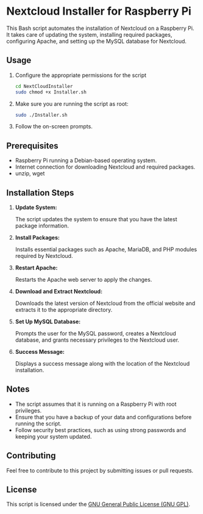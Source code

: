 # Nextcloud Installer for Raspberry Pi

This Bash script automates the installation of Nextcloud on a Raspberry Pi. It takes care of updating the system, installing required packages, configuring Apache, and setting up the MySQL database for Nextcloud.

## Usage

1. Configure the appropriate permissions for the script
    ```bash
    cd NextCloudInstaller
    sudo chmod +x Installer.sh
    ```

2. Make sure you are running the script as root:

    ```bash
    sudo ./Installer.sh
    ```

3. Follow the on-screen prompts.

## Prerequisites

- Raspberry Pi running a Debian-based operating system.
- Internet connection for downloading Nextcloud and required packages.
- unzip, wget

## Installation Steps

1. **Update System:**

   The script updates the system to ensure that you have the latest package information.

2. **Install Packages:**

   Installs essential packages such as Apache, MariaDB, and PHP modules required by Nextcloud.

3. **Restart Apache:**

   Restarts the Apache web server to apply the changes.

4. **Download and Extract Nextcloud:**

   Downloads the latest version of Nextcloud from the official website and extracts it to the appropriate directory.

5. **Set Up MySQL Database:**

   Prompts the user for the MySQL password, creates a Nextcloud database, and grants necessary privileges to the Nextcloud user.

6. **Success Message:**

   Displays a success message along with the location of the Nextcloud installation.

## Notes

- The script assumes that it is running on a Raspberry Pi with root privileges.
- Ensure that you have a backup of your data and configurations before running the script.
- Follow security best practices, such as using strong passwords and keeping your system updated.

## Contributing

Feel free to contribute to this project by submitting issues or pull requests.

## License

This script is licensed under the [GNU General Public License (GNU GPL)](LICENSE).

